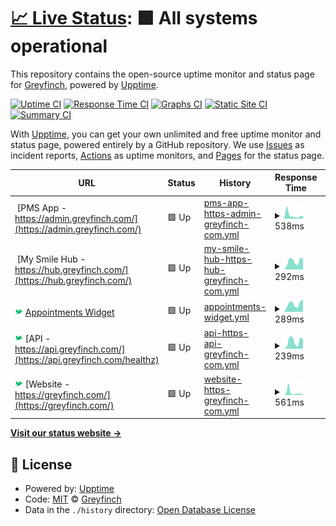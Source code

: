 # [📈 Live Status](https://teamgreyfinch.github.io/public-status): <!--live status--> **🟩 All systems operational**

This repository contains the open-source uptime monitor and status page for [Greyfinch](https://greyfinch.com), powered by [Upptime](https://github.com/upptime/upptime).

[![Uptime CI](https://github.com/teamgreyfinch/public-status/workflows/Uptime%20CI/badge.svg)](https://github.com/teamgreyfinch/public-status/actions?query=workflow%3A%22Uptime+CI%22)
[![Response Time CI](https://github.com/teamgreyfinch/public-status/workflows/Response%20Time%20CI/badge.svg)](https://github.com/teamgreyfinch/public-status/actions?query=workflow%3A%22Response+Time+CI%22)
[![Graphs CI](https://github.com/teamgreyfinch/public-status/workflows/Graphs%20CI/badge.svg)](https://github.com/teamgreyfinch/public-status/actions?query=workflow%3A%22Graphs+CI%22)
[![Static Site CI](https://github.com/teamgreyfinch/public-status/workflows/Static%20Site%20CI/badge.svg)](https://github.com/teamgreyfinch/public-status/actions?query=workflow%3A%22Static+Site+CI%22)
[![Summary CI](https://github.com/teamgreyfinch/public-status/workflows/Summary%20CI/badge.svg)](https://github.com/teamgreyfinch/public-status/actions?query=workflow%3A%22Summary+CI%22)

With [Upptime](https://upptime.js.org), you can get your own unlimited and free uptime monitor and status page, powered entirely by a GitHub repository. We use [Issues](https://github.com/teamgreyfinch/public-status/issues) as incident reports, [Actions](https://github.com/teamgreyfinch/public-status/actions) as uptime monitors, and [Pages](https://teamgreyfinch.github.io/public-status) for the status page.

<!--start: status pages-->
<!-- This summary is generated by Upptime (https://github.com/upptime/upptime) -->
<!-- Do not edit this manually, your changes will be overwritten -->
<!-- prettier-ignore -->
| URL | Status | History | Response Time | Uptime |
| --- | ------ | ------- | ------------- | ------ |
| <img alt="" src="https://icons.duckduckgo.com/ip3/admin.greyfinch.com.ico" height="13"> [PMS App - https://admin.greyfinch.com/](https://admin.greyfinch.com/) | 🟩 Up | [pms-app-https-admin-greyfinch-com.yml](https://github.com/teamgreyfinch/public-status/commits/HEAD/history/pms-app-https-admin-greyfinch-com.yml) | <details><summary><img alt="Response time graph" src="./graphs/pms-app-https-admin-greyfinch-com/response-time-week.png" height="20"> 538ms</summary><br><a href="https://teamgreyfinch.github.io/public-status/history/pms-app-https-admin-greyfinch-com"><img alt="Response time 238" src="https://img.shields.io/endpoint?url=https%3A%2F%2Fraw.githubusercontent.com%2Fteamgreyfinch%2Fpublic-status%2FHEAD%2Fapi%2Fpms-app-https-admin-greyfinch-com%2Fresponse-time.json"></a><br><a href="https://teamgreyfinch.github.io/public-status/history/pms-app-https-admin-greyfinch-com"><img alt="24-hour response time 441" src="https://img.shields.io/endpoint?url=https%3A%2F%2Fraw.githubusercontent.com%2Fteamgreyfinch%2Fpublic-status%2FHEAD%2Fapi%2Fpms-app-https-admin-greyfinch-com%2Fresponse-time-day.json"></a><br><a href="https://teamgreyfinch.github.io/public-status/history/pms-app-https-admin-greyfinch-com"><img alt="7-day response time 538" src="https://img.shields.io/endpoint?url=https%3A%2F%2Fraw.githubusercontent.com%2Fteamgreyfinch%2Fpublic-status%2FHEAD%2Fapi%2Fpms-app-https-admin-greyfinch-com%2Fresponse-time-week.json"></a><br><a href="https://teamgreyfinch.github.io/public-status/history/pms-app-https-admin-greyfinch-com"><img alt="30-day response time 276" src="https://img.shields.io/endpoint?url=https%3A%2F%2Fraw.githubusercontent.com%2Fteamgreyfinch%2Fpublic-status%2FHEAD%2Fapi%2Fpms-app-https-admin-greyfinch-com%2Fresponse-time-month.json"></a><br><a href="https://teamgreyfinch.github.io/public-status/history/pms-app-https-admin-greyfinch-com"><img alt="1-year response time 236" src="https://img.shields.io/endpoint?url=https%3A%2F%2Fraw.githubusercontent.com%2Fteamgreyfinch%2Fpublic-status%2FHEAD%2Fapi%2Fpms-app-https-admin-greyfinch-com%2Fresponse-time-year.json"></a></details> | <details><summary><a href="https://teamgreyfinch.github.io/public-status/history/pms-app-https-admin-greyfinch-com">100.00%</a></summary><a href="https://teamgreyfinch.github.io/public-status/history/pms-app-https-admin-greyfinch-com"><img alt="All-time uptime 100.00%" src="https://img.shields.io/endpoint?url=https%3A%2F%2Fraw.githubusercontent.com%2Fteamgreyfinch%2Fpublic-status%2FHEAD%2Fapi%2Fpms-app-https-admin-greyfinch-com%2Fuptime.json"></a><br><a href="https://teamgreyfinch.github.io/public-status/history/pms-app-https-admin-greyfinch-com"><img alt="24-hour uptime 100.00%" src="https://img.shields.io/endpoint?url=https%3A%2F%2Fraw.githubusercontent.com%2Fteamgreyfinch%2Fpublic-status%2FHEAD%2Fapi%2Fpms-app-https-admin-greyfinch-com%2Fuptime-day.json"></a><br><a href="https://teamgreyfinch.github.io/public-status/history/pms-app-https-admin-greyfinch-com"><img alt="7-day uptime 100.00%" src="https://img.shields.io/endpoint?url=https%3A%2F%2Fraw.githubusercontent.com%2Fteamgreyfinch%2Fpublic-status%2FHEAD%2Fapi%2Fpms-app-https-admin-greyfinch-com%2Fuptime-week.json"></a><br><a href="https://teamgreyfinch.github.io/public-status/history/pms-app-https-admin-greyfinch-com"><img alt="30-day uptime 100.00%" src="https://img.shields.io/endpoint?url=https%3A%2F%2Fraw.githubusercontent.com%2Fteamgreyfinch%2Fpublic-status%2FHEAD%2Fapi%2Fpms-app-https-admin-greyfinch-com%2Fuptime-month.json"></a><br><a href="https://teamgreyfinch.github.io/public-status/history/pms-app-https-admin-greyfinch-com"><img alt="1-year uptime 100.00%" src="https://img.shields.io/endpoint?url=https%3A%2F%2Fraw.githubusercontent.com%2Fteamgreyfinch%2Fpublic-status%2FHEAD%2Fapi%2Fpms-app-https-admin-greyfinch-com%2Fuptime-year.json"></a></details>
| <img alt="" src="https://icons.duckduckgo.com/ip3/hub.greyfinch.com.ico" height="13"> [My Smile Hub - https://hub.greyfinch.com/](https://hub.greyfinch.com/) | 🟩 Up | [my-smile-hub-https-hub-greyfinch-com.yml](https://github.com/teamgreyfinch/public-status/commits/HEAD/history/my-smile-hub-https-hub-greyfinch-com.yml) | <details><summary><img alt="Response time graph" src="./graphs/my-smile-hub-https-hub-greyfinch-com/response-time-week.png" height="20"> 292ms</summary><br><a href="https://teamgreyfinch.github.io/public-status/history/my-smile-hub-https-hub-greyfinch-com"><img alt="Response time 227" src="https://img.shields.io/endpoint?url=https%3A%2F%2Fraw.githubusercontent.com%2Fteamgreyfinch%2Fpublic-status%2FHEAD%2Fapi%2Fmy-smile-hub-https-hub-greyfinch-com%2Fresponse-time.json"></a><br><a href="https://teamgreyfinch.github.io/public-status/history/my-smile-hub-https-hub-greyfinch-com"><img alt="24-hour response time 369" src="https://img.shields.io/endpoint?url=https%3A%2F%2Fraw.githubusercontent.com%2Fteamgreyfinch%2Fpublic-status%2FHEAD%2Fapi%2Fmy-smile-hub-https-hub-greyfinch-com%2Fresponse-time-day.json"></a><br><a href="https://teamgreyfinch.github.io/public-status/history/my-smile-hub-https-hub-greyfinch-com"><img alt="7-day response time 292" src="https://img.shields.io/endpoint?url=https%3A%2F%2Fraw.githubusercontent.com%2Fteamgreyfinch%2Fpublic-status%2FHEAD%2Fapi%2Fmy-smile-hub-https-hub-greyfinch-com%2Fresponse-time-week.json"></a><br><a href="https://teamgreyfinch.github.io/public-status/history/my-smile-hub-https-hub-greyfinch-com"><img alt="30-day response time 220" src="https://img.shields.io/endpoint?url=https%3A%2F%2Fraw.githubusercontent.com%2Fteamgreyfinch%2Fpublic-status%2FHEAD%2Fapi%2Fmy-smile-hub-https-hub-greyfinch-com%2Fresponse-time-month.json"></a><br><a href="https://teamgreyfinch.github.io/public-status/history/my-smile-hub-https-hub-greyfinch-com"><img alt="1-year response time 224" src="https://img.shields.io/endpoint?url=https%3A%2F%2Fraw.githubusercontent.com%2Fteamgreyfinch%2Fpublic-status%2FHEAD%2Fapi%2Fmy-smile-hub-https-hub-greyfinch-com%2Fresponse-time-year.json"></a></details> | <details><summary><a href="https://teamgreyfinch.github.io/public-status/history/my-smile-hub-https-hub-greyfinch-com">100.00%</a></summary><a href="https://teamgreyfinch.github.io/public-status/history/my-smile-hub-https-hub-greyfinch-com"><img alt="All-time uptime 100.00%" src="https://img.shields.io/endpoint?url=https%3A%2F%2Fraw.githubusercontent.com%2Fteamgreyfinch%2Fpublic-status%2FHEAD%2Fapi%2Fmy-smile-hub-https-hub-greyfinch-com%2Fuptime.json"></a><br><a href="https://teamgreyfinch.github.io/public-status/history/my-smile-hub-https-hub-greyfinch-com"><img alt="24-hour uptime 100.00%" src="https://img.shields.io/endpoint?url=https%3A%2F%2Fraw.githubusercontent.com%2Fteamgreyfinch%2Fpublic-status%2FHEAD%2Fapi%2Fmy-smile-hub-https-hub-greyfinch-com%2Fuptime-day.json"></a><br><a href="https://teamgreyfinch.github.io/public-status/history/my-smile-hub-https-hub-greyfinch-com"><img alt="7-day uptime 100.00%" src="https://img.shields.io/endpoint?url=https%3A%2F%2Fraw.githubusercontent.com%2Fteamgreyfinch%2Fpublic-status%2FHEAD%2Fapi%2Fmy-smile-hub-https-hub-greyfinch-com%2Fuptime-week.json"></a><br><a href="https://teamgreyfinch.github.io/public-status/history/my-smile-hub-https-hub-greyfinch-com"><img alt="30-day uptime 100.00%" src="https://img.shields.io/endpoint?url=https%3A%2F%2Fraw.githubusercontent.com%2Fteamgreyfinch%2Fpublic-status%2FHEAD%2Fapi%2Fmy-smile-hub-https-hub-greyfinch-com%2Fuptime-month.json"></a><br><a href="https://teamgreyfinch.github.io/public-status/history/my-smile-hub-https-hub-greyfinch-com"><img alt="1-year uptime 100.00%" src="https://img.shields.io/endpoint?url=https%3A%2F%2Fraw.githubusercontent.com%2Fteamgreyfinch%2Fpublic-status%2FHEAD%2Fapi%2Fmy-smile-hub-https-hub-greyfinch-com%2Fuptime-year.json"></a></details>
| <img alt="" src="https://raw.githubusercontent.com/teamgreyfinch/public-status/master/assets/cropped-favgreen-01-1-192x192.png" height="13"> [Appointments Widget](https://appointments.greyfinch.com/?division=981581) | 🟩 Up | [appointments-widget.yml](https://github.com/teamgreyfinch/public-status/commits/HEAD/history/appointments-widget.yml) | <details><summary><img alt="Response time graph" src="./graphs/appointments-widget/response-time-week.png" height="20"> 289ms</summary><br><a href="https://teamgreyfinch.github.io/public-status/history/appointments-widget"><img alt="Response time 217" src="https://img.shields.io/endpoint?url=https%3A%2F%2Fraw.githubusercontent.com%2Fteamgreyfinch%2Fpublic-status%2FHEAD%2Fapi%2Fappointments-widget%2Fresponse-time.json"></a><br><a href="https://teamgreyfinch.github.io/public-status/history/appointments-widget"><img alt="24-hour response time 447" src="https://img.shields.io/endpoint?url=https%3A%2F%2Fraw.githubusercontent.com%2Fteamgreyfinch%2Fpublic-status%2FHEAD%2Fapi%2Fappointments-widget%2Fresponse-time-day.json"></a><br><a href="https://teamgreyfinch.github.io/public-status/history/appointments-widget"><img alt="7-day response time 289" src="https://img.shields.io/endpoint?url=https%3A%2F%2Fraw.githubusercontent.com%2Fteamgreyfinch%2Fpublic-status%2FHEAD%2Fapi%2Fappointments-widget%2Fresponse-time-week.json"></a><br><a href="https://teamgreyfinch.github.io/public-status/history/appointments-widget"><img alt="30-day response time 209" src="https://img.shields.io/endpoint?url=https%3A%2F%2Fraw.githubusercontent.com%2Fteamgreyfinch%2Fpublic-status%2FHEAD%2Fapi%2Fappointments-widget%2Fresponse-time-month.json"></a><br><a href="https://teamgreyfinch.github.io/public-status/history/appointments-widget"><img alt="1-year response time 213" src="https://img.shields.io/endpoint?url=https%3A%2F%2Fraw.githubusercontent.com%2Fteamgreyfinch%2Fpublic-status%2FHEAD%2Fapi%2Fappointments-widget%2Fresponse-time-year.json"></a></details> | <details><summary><a href="https://teamgreyfinch.github.io/public-status/history/appointments-widget">100.00%</a></summary><a href="https://teamgreyfinch.github.io/public-status/history/appointments-widget"><img alt="All-time uptime 100.00%" src="https://img.shields.io/endpoint?url=https%3A%2F%2Fraw.githubusercontent.com%2Fteamgreyfinch%2Fpublic-status%2FHEAD%2Fapi%2Fappointments-widget%2Fuptime.json"></a><br><a href="https://teamgreyfinch.github.io/public-status/history/appointments-widget"><img alt="24-hour uptime 100.00%" src="https://img.shields.io/endpoint?url=https%3A%2F%2Fraw.githubusercontent.com%2Fteamgreyfinch%2Fpublic-status%2FHEAD%2Fapi%2Fappointments-widget%2Fuptime-day.json"></a><br><a href="https://teamgreyfinch.github.io/public-status/history/appointments-widget"><img alt="7-day uptime 100.00%" src="https://img.shields.io/endpoint?url=https%3A%2F%2Fraw.githubusercontent.com%2Fteamgreyfinch%2Fpublic-status%2FHEAD%2Fapi%2Fappointments-widget%2Fuptime-week.json"></a><br><a href="https://teamgreyfinch.github.io/public-status/history/appointments-widget"><img alt="30-day uptime 100.00%" src="https://img.shields.io/endpoint?url=https%3A%2F%2Fraw.githubusercontent.com%2Fteamgreyfinch%2Fpublic-status%2FHEAD%2Fapi%2Fappointments-widget%2Fuptime-month.json"></a><br><a href="https://teamgreyfinch.github.io/public-status/history/appointments-widget"><img alt="1-year uptime 100.00%" src="https://img.shields.io/endpoint?url=https%3A%2F%2Fraw.githubusercontent.com%2Fteamgreyfinch%2Fpublic-status%2FHEAD%2Fapi%2Fappointments-widget%2Fuptime-year.json"></a></details>
| <img alt="" src="https://raw.githubusercontent.com/teamgreyfinch/public-status/master/assets/cropped-favgreen-01-1-192x192.png" height="13"> [API - https://api.greyfinch.com/](https://api.greyfinch.com/healthz) | 🟩 Up | [api-https-api-greyfinch-com.yml](https://github.com/teamgreyfinch/public-status/commits/HEAD/history/api-https-api-greyfinch-com.yml) | <details><summary><img alt="Response time graph" src="./graphs/api-https-api-greyfinch-com/response-time-week.png" height="20"> 239ms</summary><br><a href="https://teamgreyfinch.github.io/public-status/history/api-https-api-greyfinch-com"><img alt="Response time 258" src="https://img.shields.io/endpoint?url=https%3A%2F%2Fraw.githubusercontent.com%2Fteamgreyfinch%2Fpublic-status%2FHEAD%2Fapi%2Fapi-https-api-greyfinch-com%2Fresponse-time.json"></a><br><a href="https://teamgreyfinch.github.io/public-status/history/api-https-api-greyfinch-com"><img alt="24-hour response time 293" src="https://img.shields.io/endpoint?url=https%3A%2F%2Fraw.githubusercontent.com%2Fteamgreyfinch%2Fpublic-status%2FHEAD%2Fapi%2Fapi-https-api-greyfinch-com%2Fresponse-time-day.json"></a><br><a href="https://teamgreyfinch.github.io/public-status/history/api-https-api-greyfinch-com"><img alt="7-day response time 239" src="https://img.shields.io/endpoint?url=https%3A%2F%2Fraw.githubusercontent.com%2Fteamgreyfinch%2Fpublic-status%2FHEAD%2Fapi%2Fapi-https-api-greyfinch-com%2Fresponse-time-week.json"></a><br><a href="https://teamgreyfinch.github.io/public-status/history/api-https-api-greyfinch-com"><img alt="30-day response time 424" src="https://img.shields.io/endpoint?url=https%3A%2F%2Fraw.githubusercontent.com%2Fteamgreyfinch%2Fpublic-status%2FHEAD%2Fapi%2Fapi-https-api-greyfinch-com%2Fresponse-time-month.json"></a><br><a href="https://teamgreyfinch.github.io/public-status/history/api-https-api-greyfinch-com"><img alt="1-year response time 210" src="https://img.shields.io/endpoint?url=https%3A%2F%2Fraw.githubusercontent.com%2Fteamgreyfinch%2Fpublic-status%2FHEAD%2Fapi%2Fapi-https-api-greyfinch-com%2Fresponse-time-year.json"></a></details> | <details><summary><a href="https://teamgreyfinch.github.io/public-status/history/api-https-api-greyfinch-com">100.00%</a></summary><a href="https://teamgreyfinch.github.io/public-status/history/api-https-api-greyfinch-com"><img alt="All-time uptime 99.63%" src="https://img.shields.io/endpoint?url=https%3A%2F%2Fraw.githubusercontent.com%2Fteamgreyfinch%2Fpublic-status%2FHEAD%2Fapi%2Fapi-https-api-greyfinch-com%2Fuptime.json"></a><br><a href="https://teamgreyfinch.github.io/public-status/history/api-https-api-greyfinch-com"><img alt="24-hour uptime 100.00%" src="https://img.shields.io/endpoint?url=https%3A%2F%2Fraw.githubusercontent.com%2Fteamgreyfinch%2Fpublic-status%2FHEAD%2Fapi%2Fapi-https-api-greyfinch-com%2Fuptime-day.json"></a><br><a href="https://teamgreyfinch.github.io/public-status/history/api-https-api-greyfinch-com"><img alt="7-day uptime 100.00%" src="https://img.shields.io/endpoint?url=https%3A%2F%2Fraw.githubusercontent.com%2Fteamgreyfinch%2Fpublic-status%2FHEAD%2Fapi%2Fapi-https-api-greyfinch-com%2Fuptime-week.json"></a><br><a href="https://teamgreyfinch.github.io/public-status/history/api-https-api-greyfinch-com"><img alt="30-day uptime 100.00%" src="https://img.shields.io/endpoint?url=https%3A%2F%2Fraw.githubusercontent.com%2Fteamgreyfinch%2Fpublic-status%2FHEAD%2Fapi%2Fapi-https-api-greyfinch-com%2Fuptime-month.json"></a><br><a href="https://teamgreyfinch.github.io/public-status/history/api-https-api-greyfinch-com"><img alt="1-year uptime 99.98%" src="https://img.shields.io/endpoint?url=https%3A%2F%2Fraw.githubusercontent.com%2Fteamgreyfinch%2Fpublic-status%2FHEAD%2Fapi%2Fapi-https-api-greyfinch-com%2Fuptime-year.json"></a></details>
| <img alt="" src="https://raw.githubusercontent.com/teamgreyfinch/public-status/master/assets/cropped-favgreen-01-1-192x192.png" height="13"> [Website - https://greyfinch.com/](https://greyfinch.com/) | 🟩 Up | [website-https-greyfinch-com.yml](https://github.com/teamgreyfinch/public-status/commits/HEAD/history/website-https-greyfinch-com.yml) | <details><summary><img alt="Response time graph" src="./graphs/website-https-greyfinch-com/response-time-week.png" height="20"> 561ms</summary><br><a href="https://teamgreyfinch.github.io/public-status/history/website-https-greyfinch-com"><img alt="Response time 349" src="https://img.shields.io/endpoint?url=https%3A%2F%2Fraw.githubusercontent.com%2Fteamgreyfinch%2Fpublic-status%2FHEAD%2Fapi%2Fwebsite-https-greyfinch-com%2Fresponse-time.json"></a><br><a href="https://teamgreyfinch.github.io/public-status/history/website-https-greyfinch-com"><img alt="24-hour response time 362" src="https://img.shields.io/endpoint?url=https%3A%2F%2Fraw.githubusercontent.com%2Fteamgreyfinch%2Fpublic-status%2FHEAD%2Fapi%2Fwebsite-https-greyfinch-com%2Fresponse-time-day.json"></a><br><a href="https://teamgreyfinch.github.io/public-status/history/website-https-greyfinch-com"><img alt="7-day response time 561" src="https://img.shields.io/endpoint?url=https%3A%2F%2Fraw.githubusercontent.com%2Fteamgreyfinch%2Fpublic-status%2FHEAD%2Fapi%2Fwebsite-https-greyfinch-com%2Fresponse-time-week.json"></a><br><a href="https://teamgreyfinch.github.io/public-status/history/website-https-greyfinch-com"><img alt="30-day response time 396" src="https://img.shields.io/endpoint?url=https%3A%2F%2Fraw.githubusercontent.com%2Fteamgreyfinch%2Fpublic-status%2FHEAD%2Fapi%2Fwebsite-https-greyfinch-com%2Fresponse-time-month.json"></a><br><a href="https://teamgreyfinch.github.io/public-status/history/website-https-greyfinch-com"><img alt="1-year response time 348" src="https://img.shields.io/endpoint?url=https%3A%2F%2Fraw.githubusercontent.com%2Fteamgreyfinch%2Fpublic-status%2FHEAD%2Fapi%2Fwebsite-https-greyfinch-com%2Fresponse-time-year.json"></a></details> | <details><summary><a href="https://teamgreyfinch.github.io/public-status/history/website-https-greyfinch-com">100.00%</a></summary><a href="https://teamgreyfinch.github.io/public-status/history/website-https-greyfinch-com"><img alt="All-time uptime 99.96%" src="https://img.shields.io/endpoint?url=https%3A%2F%2Fraw.githubusercontent.com%2Fteamgreyfinch%2Fpublic-status%2FHEAD%2Fapi%2Fwebsite-https-greyfinch-com%2Fuptime.json"></a><br><a href="https://teamgreyfinch.github.io/public-status/history/website-https-greyfinch-com"><img alt="24-hour uptime 100.00%" src="https://img.shields.io/endpoint?url=https%3A%2F%2Fraw.githubusercontent.com%2Fteamgreyfinch%2Fpublic-status%2FHEAD%2Fapi%2Fwebsite-https-greyfinch-com%2Fuptime-day.json"></a><br><a href="https://teamgreyfinch.github.io/public-status/history/website-https-greyfinch-com"><img alt="7-day uptime 100.00%" src="https://img.shields.io/endpoint?url=https%3A%2F%2Fraw.githubusercontent.com%2Fteamgreyfinch%2Fpublic-status%2FHEAD%2Fapi%2Fwebsite-https-greyfinch-com%2Fuptime-week.json"></a><br><a href="https://teamgreyfinch.github.io/public-status/history/website-https-greyfinch-com"><img alt="30-day uptime 100.00%" src="https://img.shields.io/endpoint?url=https%3A%2F%2Fraw.githubusercontent.com%2Fteamgreyfinch%2Fpublic-status%2FHEAD%2Fapi%2Fwebsite-https-greyfinch-com%2Fuptime-month.json"></a><br><a href="https://teamgreyfinch.github.io/public-status/history/website-https-greyfinch-com"><img alt="1-year uptime 99.99%" src="https://img.shields.io/endpoint?url=https%3A%2F%2Fraw.githubusercontent.com%2Fteamgreyfinch%2Fpublic-status%2FHEAD%2Fapi%2Fwebsite-https-greyfinch-com%2Fuptime-year.json"></a></details>

<!--end: status pages-->

[**Visit our status website →**](https://teamgreyfinch.github.io/public-status)

## 📄 License

- Powered by: [Upptime](https://github.com/upptime/upptime)
- Code: [MIT](./LICENSE) © [Greyfinch](https://greyfinch.com)
- Data in the `./history` directory: [Open Database License](https://opendatacommons.org/licenses/odbl/1-0/)
